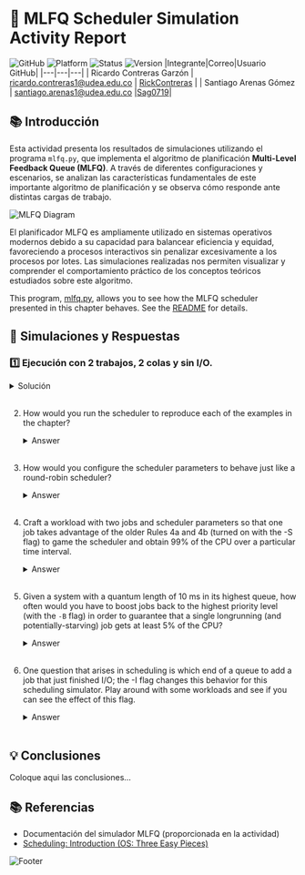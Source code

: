 # 🚀 MLFQ Scheduler Simulation Activity Report

![GitHub](https://img.shields.io/badge/GitHub-RickContreras%20%7C%20Sag0719-181717?style=for-the-badge&logo=github)
![Platform](https://img.shields.io/badge/Platform-Python-3776AB?style=for-the-badge&logo=python)
![Status](https://img.shields.io/badge/Status-Completed-success?style=for-the-badge)
![Version](https://img.shields.io/badge/Version-1.0-blue?style=for-the-badge)
|Integrante|Correo|Usuario GitHub|
|---|---|---|
| Ricardo Contreras Garzón | ricardo.contreras1@udea.edu.co | [RickContreras](https://github.com/RickContreras) |
| Santiago Arenas Gómez | santiago.arenas1@udea.edu.co |[Sag0719](https://github.com/Sag0719)|

## 📚 Introducción

Esta actividad presenta los resultados de simulaciones utilizando el programa `mlfq.py`, que implementa el algoritmo de planificación **Multi-Level Feedback Queue (MLFQ)**. A través de diferentes configuraciones y escenarios, se analizan las características fundamentales de este importante algoritmo de planificación y se observa cómo responde ante distintas cargas de trabajo.

![MLFQ Diagram](https://img.shields.io/badge/MLFQ-Scheduler-orange?style=flat-square&logo=buffer)

El planificador MLFQ es ampliamente utilizado en sistemas operativos modernos debido a su capacidad para balancear eficiencia y equidad, favoreciendo a procesos interactivos sin penalizar excesivamente a los procesos por lotes. Las simulaciones realizadas nos permiten visualizar y comprender el comportamiento práctico de los conceptos teóricos estudiados sobre este algoritmo.

This program, [mlfq.py](mlfq.py), allows you to see how the MLFQ scheduler presented in this chapter behaves. See the [README](https://github.com/remzi-arpacidusseau/ostep-homework/blob/master/cpu-sched-mlfq/README.md) for details.


## 🔬 Simulaciones y Respuestas

### 1️⃣ Ejecución con 2 trabajos, 2 colas y sin I/O.

   <details>
   <summary>Solución</summary>

   > **Objetivo**: Ejecutar problemas generados aleatoriamente con solo dos trabajos y dos colas, calculando la traza de ejecución MLFQ para cada uno.

   **Comando utilizado:**
   ```bash
   python3 mlfq.py -j 2 -n 2 -m 20 -M 0
   ```

   **Parámetros:**
   - `-j 2`: 2 trabajos
   - `-n 2`: 2 colas
   - `-m 20`: Tiempo máximo de ejecución de 20ms
   - `-M 0`: Sin operaciones de I/O

   <details>
   <summary><b>Ver detalles de la configuración y trabajos</b></summary>

   <table>
   <tr>
      <th colspan="2">Configuración del Simulador</th>
   </tr>
   <tr>
      <td>Trabajos</td>
      <td>2</td>
   </tr>
   <tr>
      <td>Colas</td>
      <td>2</td>
   </tr>
   <tr>
      <td>Asignación para cola 1</td>
      <td>1</td>
   </tr>
   <tr>
      <td>Quantum para cola 1</td>
      <td>10ms</td>
   </tr>
   <tr>
      <td>Asignación para cola 0</td>
      <td>1</td>
   </tr>
   <tr>
      <td>Quantum para cola 0</td>
      <td>10ms</td>
   </tr>
   <tr>
      <td>Boost</td>
      <td>0 (desactivado)</td>
   </tr>
   <tr>
      <td>Tiempo de I/O</td>
      <td>5ms</td>
   </tr>
   <tr>
      <td>Mantener prioridad después de I/O</td>
      <td>No</td>
   </tr>
   <tr>
      <td>Priorizar trabajos que terminan I/O</td>
      <td>No</td>
   </tr>
   </table>

   <table>
   <tr>
      <th colspan="4">Lista de Trabajos</th>
   </tr>
   <tr>
      <th>Trabajo</th>
      <th>Tiempo de inicio</th>
      <th>Tiempo de ejecución</th>
      <th>Frecuencia I/O</th>
   </tr>
   <tr>
      <td>Job 0</td>
      <td>0</td>
      <td>17ms</td>
      <td>0 (sin I/O)</td>
   </tr>
   <tr>
      <td>Job 1</td>
      <td>0</td>
      <td>8ms</td>
      <td>0 (sin I/O)</td>
   </tr>
   </table>
   </details>

   **Análisis:**

   En esta simulación inicial, analizamos el comportamiento del planificador MLFQ con dos trabajos sencillos sin operaciones de I/O:

   1. Ambos trabajos inician al mismo tiempo (t=0) y en la cola de mayor prioridad (1)
   2. Como Job 0 tiene mayor tiempo de CPU requerido (17ms), el planificador:
      - Ejecuta Job 0 durante su quantum completo (10ms)
      - Desciende Job 0 a la cola de menor prioridad (0)
      - Cambia a Job 1 y lo ejecuta durante 8ms (completándolo)
      - Regresa a Job 0 para finalizar los 7ms restantes

   Esta simulación ilustra el principio básico de funcionamiento del MLFQ: penalizar a los trabajos intensivos en CPU bajándolos de prioridad y favorecer a los trabajos más cortos.

   
   </details>
   <br>

2. How would you run the scheduler to reproduce each of the examples in the chapter?
   
   <details>
   <summary>Answer</summary>
   Coloque aqui su respuerta
   </details>
   <br>

3. How would you configure the scheduler parameters to behave just like a round-robin scheduler?

   <details>
   <summary>Answer</summary>
   Coloque aqui su respuerta
   </details>
   <br>

4. Craft a workload with two jobs and scheduler parameters so that one job takes advantage of the older Rules 4a and 4b (turned on
with the -S flag) to game the scheduler and obtain 99% of the CPU over a particular time interval.

   <details>
   <summary>Answer</summary>
   Coloque aqui su respuerta
   </details>
   <br>

5. Given a system with a quantum length of 10 ms in its highest queue, how often would you have to boost jobs back to the highest priority level (with the `-B` flag) in order to guarantee that a single longrunning (and potentially-starving) job gets at least 5% of the CPU?

   <details>
   <summary>Answer</summary>
   Coloque aqui su respuerta
   </details>
   <br>

6. One question that arises in scheduling is which end of a queue to add a job that just finished I/O; the -I flag changes this behavior
for this scheduling simulator. Play around with some workloads and see if you can see the effect of this flag.

   <details>
   <summary>Answer</summary>
   Coloque aqui su respuerta
   </details>
   <br>

## 💡 Conclusiones

Coloque aqui las conclusiones...

## 📚 Referencias

- Documentación del simulador MLFQ (proporcionada en la actividad)
- [Scheduling: Introduction (OS: Three Easy Pieces)](https://pages.cs.wisc.edu/~remzi/OSTEP/cpu-sched.pdf)

![Footer](https://img.shields.io/badge/Universidad_de_Antioquia-Sistemas_Operativos-yellow?style=for-the)